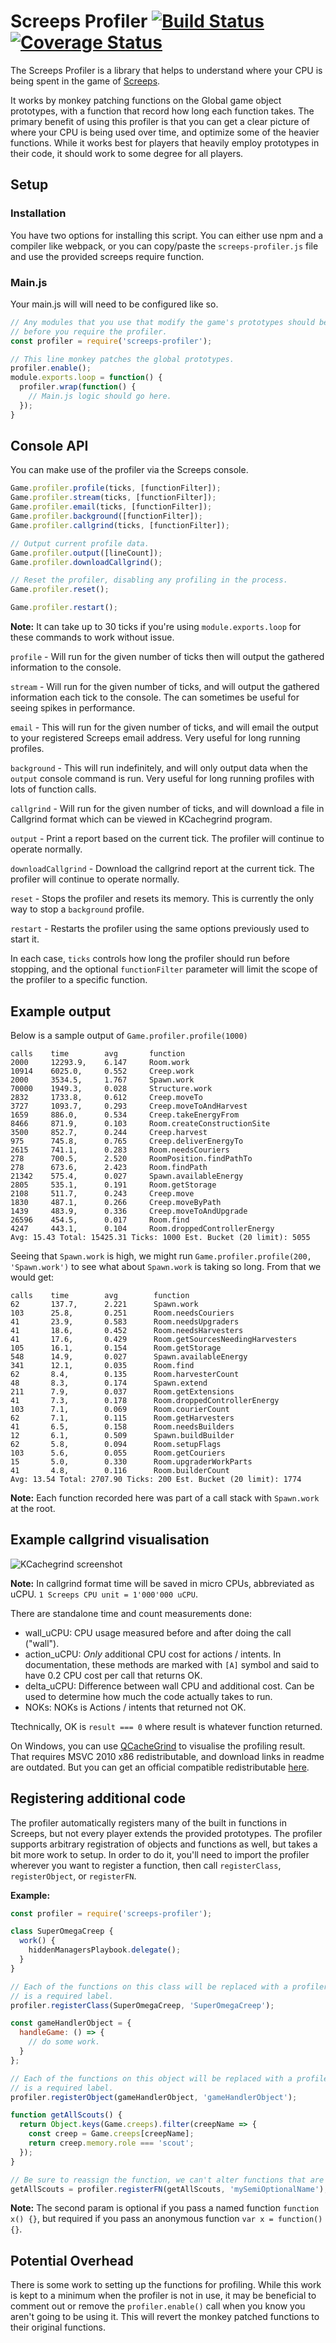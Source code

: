 # Screeps Profiler [![Build Status](https://travis-ci.org/screepers/screeps-profiler.svg?branch=master)](https://travis-ci.org/screepers/screeps-profiler) [![Coverage Status](https://coveralls.io/repos/github/screepers/screeps-profiler/badge.svg)](https://coveralls.io/github/screepers/screeps-profiler)

The Screeps Profiler is a library that helps to understand where your CPU is being spent in the game of [Screeps](https://screeps.com).

It works by monkey patching functions on the Global game object prototypes, with a function that record how long each function takes.  The primary benefit of using this profiler is that you can get a clear picture of where your CPU is being used over time, and optimize some of the heavier functions.  While it works best for players that heavily employ prototypes in their code, it should work to some degree for all players.

## Setup

### Installation

You have two options for installing this script.  You can either use npm and a compiler like webpack, or you can copy/paste the `screeps-profiler.js` file and use the provided screeps require function.

### Main.js

Your main.js will will need to be configured like so.

```javascript
// Any modules that you use that modify the game's prototypes should be require'd
// before you require the profiler.
const profiler = require('screeps-profiler');

// This line monkey patches the global prototypes.
profiler.enable();
module.exports.loop = function() {
  profiler.wrap(function() {
    // Main.js logic should go here.
  });
}
```

## Console API

You can make use of the profiler via the Screeps console.

```javascript
Game.profiler.profile(ticks, [functionFilter]);
Game.profiler.stream(ticks, [functionFilter]);
Game.profiler.email(ticks, [functionFilter]);
Game.profiler.background([functionFilter]);
Game.profiler.callgrind(ticks, [functionFilter]);

// Output current profile data.
Game.profiler.output([lineCount]);
Game.profiler.downloadCallgrind();

// Reset the profiler, disabling any profiling in the process.
Game.profiler.reset();

Game.profiler.restart();
```

**Note:** It can take up to 30 ticks if you're using `module.exports.loop` for these commands to work without issue.

`profile` - Will run for the given number of ticks then will output the gathered information to the console.

`stream` - Will run for the given number of ticks, and will output the gathered information each tick to the console.  The can sometimes be useful for seeing spikes in performance.

`email` - This will run for the given number of ticks, and will email the output to your registered Screeps email address.  Very useful for long running profiles.

`background` - This will run indefinitely, and will only output data when the `output` console command is run.  Very useful for long running profiles with lots of function calls.

`callgrind` - Will run for the given number of ticks, and will download a file in Callgrind format which can be viewed in KCachegrind program.

`output` - Print a report based on the current tick.  The profiler will continue to operate normally.

`downloadCallgrind` - Download the callgrind report at the current tick.  The profiler will continue to operate normally.

`reset` - Stops the profiler and resets its memory.  This is currently the only way to stop a `background` profile.

`restart` - Restarts the profiler using the same options previously used to start it.

In each case, `ticks` controls how long the profiler should run before stopping, and the optional `functionFilter` parameter will limit the scope of the profiler to a specific function.

## Example output

Below is a sample output of `Game.profiler.profile(1000)`

```
calls    time        avg       function
2000     12293.9,    6.147     Room.work
10914    6025.0,     0.552     Creep.work
2000     3534.5,     1.767     Spawn.work
70000    1949.3,     0.028     Structure.work
2832     1733.8,     0.612     Creep.moveTo
3727     1093.7,     0.293     Creep.moveToAndHarvest
1659     886.0,      0.534     Creep.takeEnergyFrom
8466     871.9,      0.103     Room.createConstructionSite
3500     852.7,      0.244     Creep.harvest
975      745.8,      0.765     Creep.deliverEnergyTo
2615     741.1,      0.283     Room.needsCouriers
278      700.5,      2.520     RoomPosition.findPathTo
278      673.6,      2.423     Room.findPath
21342    575.4,      0.027     Spawn.availableEnergy
2805     535.1,      0.191     Room.getStorage
2108     511.7,      0.243     Creep.move
1830     487.1,      0.266     Creep.moveByPath
1439     483.9,      0.336     Creep.moveToAndUpgrade
26596    454.5,      0.017     Room.find
4247     443.1,      0.104     Room.droppedControllerEnergy
Avg: 15.43 Total: 15425.31 Ticks: 1000 Est. Bucket (20 limit): 5055
```

Seeing that `Spawn.work` is high, we might run `Game.profiler.profile(200, 'Spawn.work')` to see what about `Spawn.work` is taking so long.  From that we would get:

```
calls    time        avg        function
62       137.7,      2.221      Spawn.work
103      25.8,       0.251      Room.needsCouriers
41       23.9,       0.583      Room.needsUpgraders
41       18.6,       0.452      Room.needsHarvesters
41       17.6,       0.429      Room.getSourcesNeedingHarvesters
105      16.1,       0.154      Room.getStorage
548      14.9,       0.027      Spawn.availableEnergy
341      12.1,       0.035      Room.find
62       8.4,        0.135      Room.harvesterCount
48       8.3,        0.174      Spawn.extend
211      7.9,        0.037      Room.getExtensions
41       7.3,        0.178      Room.droppedControllerEnergy
103      7.1,        0.069      Room.courierCount
62       7.1,        0.115      Room.getHarvesters
41       6.5,        0.158      Room.needsBuilders
12       6.1,        0.509      Spawn.buildBuilder
62       5.8,        0.094      Room.setupFlags
103      5.6,        0.055      Room.getCouriers
15       5.0,        0.330      Room.upgraderWorkParts
41       4.8,        0.116      Room.builderCount
Avg: 13.54 Total: 2707.90 Ticks: 200 Est. Bucket (20 limit): 1774
```

**Note:** Each function recorded here was part of a call stack with `Spawn.work` at the root.

## Example callgrind visualisation

![KCachegrind screenshot](callgrind.jpg)

**Note:** In callgrind format time will be saved in micro CPUs, abbreviated as uCPU. `1 Screeps CPU unit = 1'000'000 uCPU`.

There are standalone time and count measurements done:

- wall_uCPU: CPU usage measured before and after doing the call ("wall").
- action_uCPU: *Only* additional CPU cost for actions / intents. In documentation, these methods are marked with `[A]` symbol and said to have 0.2 CPU cost per call that returns OK.
- delta_uCPU: Difference between wall CPU and additional cost. Can be used to determine how much the code actually takes to run.
- NOKs: NOKs is Actions / intents that returned not OK.

Ttechnically, OK is `result === 0` where result is whatever function returned.

On Windows, you can use [QCacheGrind](https://sourceforge.net/projects/qcachegrindwin) to visualise the profiling result. That requires MSVC 2010 x86 redistributable, and download links in readme are outdated. But you can get an official compatible redistributable [here](https://www.microsoft.com/en-us/download/details.aspx?id=26999).

## Registering additional code

The profiler automatically registers many of the built in functions in Screeps, but not every player extends the provided prototypes.  The profiler supports arbitrary registration of objects and functions as well, but takes a bit more work to setup.
In order to do it, you'll need to import the profiler wherever you want to register a function, then call `registerClass`, `registerObject`, or `registerFN`.

**Example:**

```javascript
const profiler = require('screeps-profiler');

class SuperOmegaCreep {
  work() {
    hiddenManagersPlaybook.delegate();
  }
}

// Each of the functions on this class will be replaced with a profiler wrapper. The second parameter
// is a required label.
profiler.registerClass(SuperOmegaCreep, 'SuperOmegaCreep');

const gameHandlerObject = {
  handleGame: () => {
    // do some work.
  }
};

// Each of the functions on this object will be replaced with a profiler wrapper. The second parameter
// is a required label.
profiler.registerObject(gameHandlerObject, 'gameHandlerObject');

function getAllScouts() {
  return Object.keys(Game.creeps).filter(creepName => {
    const creep = Game.creeps[creepName];
    return creep.memory.role === 'scout';
  });
}

// Be sure to reassign the function, we can't alter functions that are passed.
getAllScouts = profiler.registerFN(getAllScouts, 'mySemiOptionalName');
```

**Note:** The second param is optional if you pass a named function `function x() {}`, but required if you pass an anonymous function `var x = function(){}`.

## Potential Overhead

There is some work to setting up the functions for profiling.  While this work is kept to a minimum when the profiler is not in use, it may be beneficial to comment out or remove the `profiler.enable()` call when you know you aren't going to be using it.  This will revert the monkey patched functions to their original functions.
